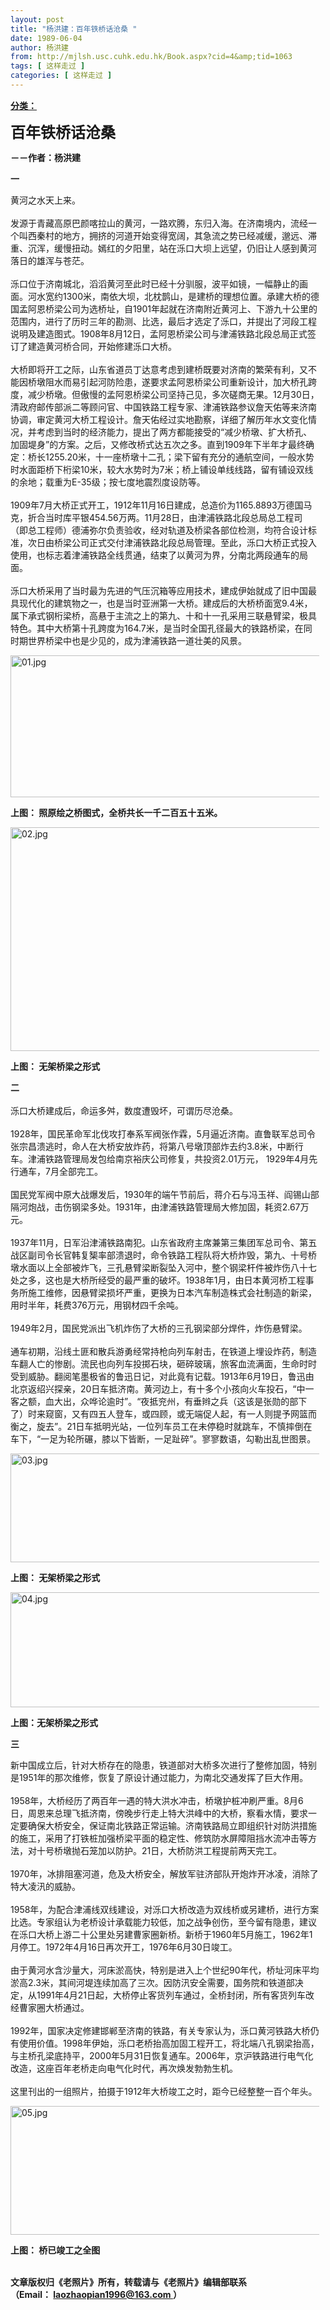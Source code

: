 ```yaml
---
layout: post
title: "杨洪建：百年铁桥话沧桑 "
date: 1989-06-04
author: 杨洪建
from: http://mjlsh.usc.cuhk.edu.hk/Book.aspx?cid=4&amp;tid=1063
tags: [ 这样走过 ]
categories: [ 这样走过 ]
---
```


<div style="margin: 15px 10px 10px 0px;">
<div>
<span id="ctl00_ContentPlaceHolder1_chapter1_SubjectLabel" style="font-weight:bold;text-decoration:underline;">
   分类：
  </span>
</div>
<div>
<p>
<strong>
<font size="5">
     百年铁桥话沧桑
    </font>
</strong>
</p>
<p>
<strong>
    －－作者：杨洪建
   </strong>
</p>
<p>
<strong>
    一
   </strong>
</p>
<p>
   黄河之水天上来。
   <br/>
<br/>
   发源于青藏高原巴颜喀拉山的黄河，一路欢腾，东归入海。在济南境内，流经一个叫西秦村的地方，拥挤的河道开始变得宽阔，其急流之势已经减缓，邈远、滞重、沉浑，缓慢扭动。嫣红的夕阳里，站在泺口大坝上远望，仍旧让人感到黄河落日的雄浑与苍茫。
   <br/>
<br/>
   泺口位于济南城北，滔滔黄河至此时已经十分驯服，波平如镜，一幅静止的画面。河水宽约1300米，南依大坝，北枕鹊山，是建桥的理想位置。承建大桥的德国孟阿恩桥梁公司为选桥址，自1901年起就在济南附近黄河上、下游九十公里的范围内，进行了历时三年的勘测、比选，最后才选定了泺口，并提出了河段工程说明及建造图式。1908年8月12日，孟阿恩桥梁公司与津浦铁路北段总局正式签订了建造黄河桥合同，开始修建泺口大桥。
   <br/>
<br/>
   大桥即将开工之际，山东省道员丁达意考虑到建桥既要对济南的繁荣有利，又不能因桥墩阻水而易引起河防险患，遂要求孟阿恩桥梁公司重新设计，加大桥孔跨度，减少桥墩。但傲慢的孟阿恩桥梁公司坚持己见，多次磋商无果。12月30日，清政府邮传部派二等顾问官、中国铁路工程专家、津浦铁路参议詹天佑等来济南协调，审定黄河大桥工程设计。詹天佑经过实地勘察，详细了解历年水文变化情况，并考虑到当时的经济能力，提出了两方都能接受的“减少桥墩、扩大桥孔、加固堤身”的方案。之后，又修改桥式达五次之多。直到1909年下半年才最终确定：桥长1255.20米，十一座桥墩十二孔；梁下留有充分的通航空间，一般水势时水面距桥下桁梁10米，较大水势时为7米；桥上铺设单线线路，留有铺设双线的余地；载重为E-35级；按七度地震烈度设防等。
   <br/>
<br/>
   1909年7月大桥正式开工，1912年11月16日建成，总造价为1165.8893万德国马克，折合当时库平银454.56万两。11月28日，由津浦铁路北段总局总工程司（即总工程师）德浦弥尔负责验收，经对轨道及桥梁各部位检测，均符合设计标准，次日由桥梁公司正式交付津浦铁路北段总局管理。至此，泺口大桥正式投入使用，也标志着津浦铁路全线贯通，结束了以黄河为界，分南北两段通车的局面。
   <br/>
<br/>
   泺口大桥采用了当时最为先进的气压沉箱等应用技术，建成伊始就成了旧中国最具现代化的建筑物之一，也是当时亚洲第一大桥。建成后的大桥桥面宽9.4米，属下承式钢桁梁桥，高悬于主流之上的第九、十和十一孔采用三联悬臂梁，极具特色。其中大桥第十孔跨度为164.7米，是当时全国孔径最大的铁路桥梁，在同时期世界桥梁中也是少见的，成为津浦铁路一道壮美的风景。
  </p>
<p>
<img align="top" alt="01.jpg" border="0" height="227" src="https://i.imgur.com/ra3aGXM.jpeg" width="590"/>
</p>
<p>
<strong>
    上图： 照原绘之桥图式，全桥共长一千二百五十五米。
   </strong>
</p>
<p>
<img align="top" alt="02.jpg" border="0" height="358" src="https://i.imgur.com/2pAhG85.jpg" width="590"/>
</p>
<p>
<strong>
    上图： 无架桥梁之形式
   </strong>
</p>
<p>
<strong>
    二
    <br/>
</strong>
<br/>
   泺口大桥建成后，命运多舛，数度遭毁坏，可谓历尽沧桑。
   <br/>
<br/>
   1928年，国民革命军北伐攻打奉系军阀张作霖，5月逼近济南。直鲁联军总司令张宗昌溃逃时，命人在大桥安放炸药，将第八号墩顶部炸去约3.8米，中断行车。津浦铁路管理局发包给南京裕庆公司修复，共投资2.01万元， 1929年4月先行通车，7月全部完工。
   <br/>
<br/>
   国民党军阀中原大战爆发后，1930年的端午节前后，蒋介石与冯玉祥、阎锡山部隔河炮战，击伤钢梁多处。1931年，由津浦铁路管理局大修加固，耗资2.67万元。
   <br/>
<br/>
   1937年11月，日军沿津浦铁路南犯。山东省政府主席兼第三集团军总司令、第五战区副司令长官韩复榘率部溃退时，命令铁路工程队将大桥炸毁，第九、十号桥墩水面以上全部被炸飞，三孔悬臂梁断裂坠入河中，整个钢梁杆件被炸伤八十七处之多，这也是大桥所经受的最严重的破坏。1938年1月，由日本黄河桥工程事务所施工维修，因悬臂梁损坏严重，更换为日本汽车制造株式会社制造的新梁，用时半年，耗费376万元，用钢材四千余吨。
   <br/>
<br/>
   1949年2月，国民党派出飞机炸伤了大桥的三孔钢梁部分焊件，炸伤悬臂梁。
   <br/>
<br/>
   通车初期，沿线土匪和散兵游勇经常持枪向列车射击，在铁道上埋设炸药，制造车翻人亡的惨剧。流民也向列车投掷石块，砸碎玻璃，旅客血流满面，生命时时受到威胁。翻阅笔墨极省的鲁迅日记，对此竟有记载。1913年6月19日，鲁迅由北京返绍兴探亲，20日车抵济南。黄河边上，有十多个小孩向火车投石，“中一客之额，血大出，众哗论逾时”。“夜抵兖州，有垂辫之兵（这该是张勋的部下了）时来窥窗，又有四五人登车，或四顾，或无端促人起，有一人则提予网篮而衡之，旋去”。21日车抵明光站，一位列车员工在未停稳时就跳车，不慎摔倒在车下，“一足为轮所碾，膝以下皆断，一足趾碎”。寥寥数语，勾勒出乱世图景。
  </p>
<p>
<img align="top" alt="03.jpg" border="0" height="174" src="https://i.imgur.com/ElfzXTV.jpg" width="590"/>
</p>
<p>
<strong>
    上图： 无架桥梁之形式
   </strong>
</p>
<p>
<img align="top" alt="04.jpg" border="0" height="184" src="https://i.imgur.com/hwpZ0aG.jpg" width="590"/>
</p>
<p>
<strong>
    上图：无架桥梁之形式
   </strong>
</p>
<p>
<strong>
    三
   </strong>
</p>
<p>
   新中国成立后，针对大桥存在的隐患，铁道部对大桥多次进行了整修加固，特别是1951年的那次维修，恢复了原设计通过能力，为南北交通发挥了巨大作用。
   <br/>
<br/>
   1958年，大桥经历了两百年一遇的特大洪水冲击，桥墩护桩冲刷严重。8月6日，周恩来总理飞抵济南，傍晚步行走上特大洪峰中的大桥，察看水情，要求一定要确保大桥安全，保证南北铁路正常运输。济南铁路局立即组织针对防洪措施的施工，采用了打铁桩加强桥梁平面的稳定性、修筑防水屏障阻挡水流冲击等方法，对十号桥墩抛石笼加以防护。21日，大桥防洪工程提前两天完工。
   <br/>
<br/>
   1970年，冰排阻塞河道，危及大桥安全，解放军驻济部队开炮炸开冰凌，消除了特大凌汛的威胁。
   <br/>
<br/>
   1958年，为配合津浦线双线建设，对泺口大桥改造为双线桥或另建桥，进行方案比选。专家组认为老桥设计承载能力较低，加之战争创伤，至今留有隐患，建议在泺口大桥上游二十公里处另建曹家圈新桥。新桥于1960年5月施工，1962年1月停工。1972年4月16日再次开工，1976年6月30日竣工。
   <br/>
<br/>
   由于黄河水含沙量大，河床淤高快，特别是进入上个世纪90年代，桥址河床平均淤高2.3米，其间河堤连续加高了三次。因防汛安全需要，国务院和铁道部决定，从1991年4月21日起，大桥停止客货列车通过，全桥封闭，所有客货列车改经曹家圈大桥通过。
   <br/>
<br/>
   1992年，国家决定修建邯郸至济南的铁路，有关专家认为，泺口黄河铁路大桥仍有使用价值。1998年伊始，泺口老桥抬高加固工程开工，将北端八孔钢梁抬高，与主桥孔梁底持平，2000年5月31日恢复通车。2006年，京沪铁路进行电气化改造，这座百年老桥走向电气化时代，再次焕发勃勃生机。
   <br/>
<br/>
   这里刊出的一组照片，拍摄于1912年大桥竣工之时，距今已经整整一百个年头。
  </p>
<p>
<img align="top" alt="05.jpg" border="0" height="206" src="https://i.imgur.com/kShC6ft.jpeg" width="590"/>
</p>
<p>
<strong>
    上图： 桥已竣工之全图
   </strong>
</p>
<p>
<br/>
<strong>
    文章版权归《老照片》所有，转载请与《老照片》编辑部联系
    <br/>
    （Email：
   </strong>
<a href="mailto:laozhaopian1996@163.com">
<strong>
     laozhaopian1996@163.com
    </strong>
</a>
<strong>
    ）
   </strong>
</p>
</div>
</div>
